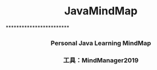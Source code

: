 <h1 align="center">JavaMindMap</h1>
************************
<h3 align="center">Personal Java Learning MindMap</h3>
<h3 align="center">工具：MindManager2019</h3>




